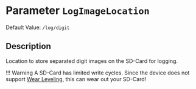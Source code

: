 # Parameter `LogImageLocation`
Default Value: `/log/digit`

## Description
Location to store separated digit images on the SD-Card for logging.

!!! Warning
    A SD-Card has limited write cycles. Since the device does not support [Wear Leveling](https://en.wikipedia.org/wiki/Wear_leveling), this can wear out your SD-Card!
